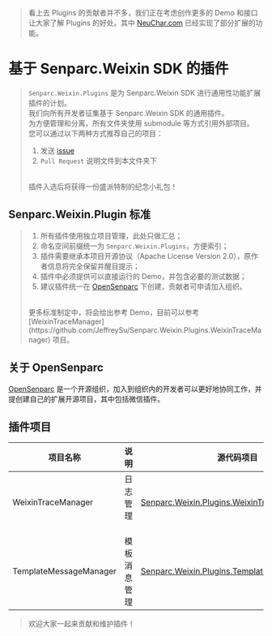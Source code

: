 > 看上去 Plugins 的贡献者并不多，我们正在考虑创作更多的 Demo 和接口让大家了解 Plugins 的好处。其中 [NeuChar.com](https://www.neuchar.com) 已经实现了部分扩展的功能。

# 基于 Senparc.Weixin SDK 的插件

> `Senparc.Weixin.Plugins` 是为 Senparc.Weixin SDK 进行通用性功能扩展插件的计划。<br>
> 我们向所有开发者征集基于 Senparc.Weixin SDK 的通用插件。<br>
> 为方便管理和分离，所有文件夹使用 submodule 等方式引用外部项目。<br>
> 您可以通过以下两种方式推荐自己的项目：<br>
> 1. 发送 [issue](https://github.com/JeffreySu/WeiXinMPSDK/issues/new) 
> 2.  `Pull Request` 说明文件到本文件夹下<br>
> <br>
> 插件入选后将获得一份盛派特制的纪念小礼包！

## Senparc.Weixin.Plugin 标准
> 1. 所有插件使用独立项目管理，此处只做汇总；<br>
> 2. 命名空间前缀统一为 `Senparc.Weixin.Plugins`，方便索引；<br>
> 3. 插件需要继承本项目开源协议（Apache License Version 2.0），原作者信息将完全保留并醒目提示；<br>
> 4. 插件中必须提供可以直接运行的 Demo，并包含必要的测试数据；<br>
> 5. 建议插件统一在 [OpenSenparc](https://github.com/OpenSenparc) 下创建，贡献者可申请加入组织。<br>
> <br>
> 更多标准制定中，将会给出参考 Demo，目前可以参考 [WeixinTraceManager](https://github.com/JeffreySu/Senparc.Weixin.Plugins.WeixinTraceManager) 项目。

## 关于 OpenSenparc
[OpenSenparc](https://github.com/OpenSenparc) 是一个开源组织，加入到组织内的开发者可以更好地协同工作，并提创建自己的扩展开源项目，其中包括微信插件。

## 插件项目

| 项目名称 | 说明 | 源代码项目  |  作者
|---------|------|------|-------|
|  WeixinTraceManager     | 日志管理   | [Senparc.Weixin.Plugins.WeixinTraceManager](https://github.com/OpenSenparc/Senparc.Weixin.Plugins.WeixinTraceManager)  |  [Jeffrey Su](https://github.com/JeffreySu)
|  TemplateMessageManager | 模板消息管理 | [Senparc.Weixin.Plugins.TemplateMessageManager](https://github.com/OpenSenparc/Senparc.Weixin.Plugins.TemplateMessageManager) |  [Jeffrey Su](https://github.com/JeffreySu)

> 欢迎大家一起来贡献和维护插件！

